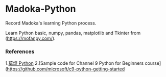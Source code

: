 # Madoka-Python

Record Madoka's learning Python process.

Learn Python basic, numpy, pandas, matplotlib and Tkinter from (https://mofanpy.com/).







### References

1.[莫烦 Python](https://mofanpy.com/)
2.[Sample code for Channel 9 Python for Beginners course](https://github.com/microsoft/c9-python-getting-started

